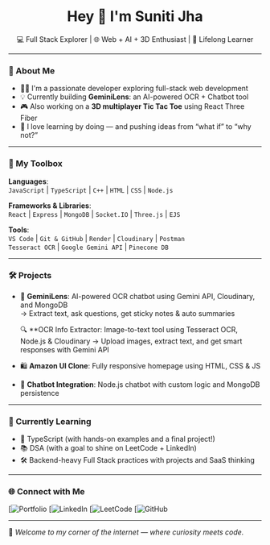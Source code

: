 
<h1 align="center">Hey 👋 I'm Suniti Jha</h1>
<p align="center">
  💻 Full Stack Explorer | 🌐 Web + AI + 3D Enthusiast | 🧠 Lifelong Learner
</p>

---

### 🌟 About Me

- 🧑‍💻 I'm a passionate developer exploring full-stack web development  
- 💡 Currently building **GeminiLens**: an AI-powered OCR + Chatbot tool  
- 🎮 Also working on a **3D multiplayer Tic Tac Toe** using React Three Fiber  
- 🧩 I love learning by doing — and pushing ideas from “what if” to “why not?”

---

### 🚀 My Toolbox

**Languages**:  
`JavaScript` | `TypeScript` | `C++` | `HTML` | `CSS` | `Node.js`

**Frameworks & Libraries**:  
`React` | `Express` | `MongoDB` | `Socket.IO` | `Three.js` | `EJS`

**Tools**:  
`VS Code` | `Git & GitHub` | `Render` | `Cloudinary` | `Postman`  
`Tesseract OCR` | `Google Gemini API` | `Pinecone DB`

---

### 🛠️ Projects 

- 🧠 **GeminiLens**: AI-powered OCR chatbot using Gemini API, Cloudinary, and MongoDB  
  → Extract text, ask questions, get sticky notes & auto summaries
  
  🔍 **OCR Info Extractor: Image-to-text tool using Tesseract OCR, Node.js & Cloudinary
   → Upload images, extract text, and get smart responses with Gemini API

- 🛍️ **Amazon UI Clone**: Fully responsive homepage using HTML, CSS & JS

- 💬 **Chatbot Integration**: Node.js chatbot with custom logic and MongoDB persistence

---

### 🌱 Currently Learning

- 📘 TypeScript (with hands-on examples and a final project!)  
- 📚 DSA (with a goal to shine on LeetCode + LinkedIn)  
- 🛠️ Backend-heavy Full Stack practices with projects and SaaS thinking

---

### 🌐 Connect with Me

[![Portfolio](https://sunitiportfolio-15.netlify.app/) 
[![LinkedIn](https://www.linkedin.com/in/suniti-jha-14496822a/) 
[![LeetCode](https://leetcode.com/u/sjsuniti1512/)
[![GitHub](https://github.com/sjsuniti)

---

📌 *Welcome to my corner of the internet — where curiosity meets code.*


